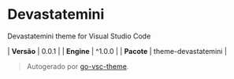 # Devastatemini

Devastatemini theme for Visual Studio Code

| **Versão** | 0.0.1 |
| **Engine** | ^1.0.0 |
| **Pacote** | theme-devastatemini |

> Autogerado por [go-vsc-theme](https://github.com/natalbu/go-vsc-theme).
